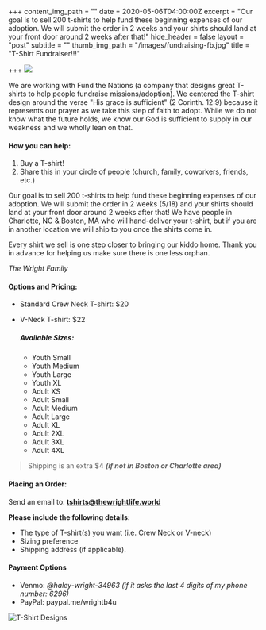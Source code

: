 +++
content_img_path = ""
date = 2020-05-06T04:00:00Z
excerpt = "Our goal is to sell 200 t-shirts to help fund these beginning expenses of our adoption.  We will submit the order in 2 weeks and your shirts should land at your front door around 2 weeks after that!"
hide_header = false
layout = "post"
subtitle = ""
thumb_img_path = "/images/fundraising-fb.jpg"
title = "T-Shirt Fundraiser!!!"

+++
![](/images/fundraising-fb.jpg)

We are working with Fund the Nations (a company that designs great T-shirts to help people fundraise missions/adoption). We centered the T-shirt design around the verse "His grace is sufficient" (2 Corinth. 12:9) because it represents our prayer as we take this step of faith to adopt. While we do not know what the future holds, we know our God is sufficient to supply in our weakness and we wholly lean on that.

#### **How you can help:**

1. Buy a T-shirt!
2. Share this in your circle of people (church, family, coworkers, friends, etc.)

Our goal is to sell 200 t-shirts to help fund these beginning expenses of our adoption.  We will submit the order in 2 weeks (5/18) and your shirts should land at your front door around 2 weeks after that! We have people in Charlotte, NC & Boston, MA who will hand-deliver your t-shirt, but if you are in another location we will ship to you once the shirts come in.

Every shirt we sell is one step closer to bringing our kiddo home. Thank you in advance for helping us make sure there is one less orphan.

_The Wright Family_

#### **Options and Pricing**:

* Standard Crew Neck T-shirt: $20
* V-Neck T-shirt: $22

  ##### Available Sizes:
  * Youth Small
  * Youth Medium
  * Youth Large
  * Youth XL
  * Adult XS
  * Adult Small
  * Adult Medium
  * Adult Large
  * Adult XL
  * Adult 2XL
  * Adult 3XL
  * Adult 4XL

> Shipping is an extra $4  **_(if not in Boston or Charlotte area)_**

#### Placing an Order:

Send an email to: [**tshirts@thewrightlife.world**](mailto:tshirts@thewrightlife.world "tshirts@thewrightlife.world")

**Please include the following details:**

* The type of T-shirt(s) you want (i.e. Crew Neck or V-neck)
* Sizing preference
* Shipping address (if applicable).

#### Payment Options

* Venmo: _@haley-wright-34963 (if it asks the last 4 digits of my phone number: 6296)_
* PayPal:  paypal.me/wrightb4u

![](/images/8500136260398777912-1.jpg "T-Shirt Designs")